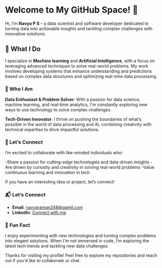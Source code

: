 # Welcome to My GitHub Space! 🌟

Hi, I’m **Navya P S** – a data scientist and software developer dedicated to turning data into actionable insights and tackling complex challenges with innovative solutions.

## 🚀 What I Do

I specialize in **Machine learning** and **Artificial Intelligence**, with a focus on leveraging advanced techniques to solve real-world problems. My work involves developing systems that enhance understanding and predictions based on complex data structures and optimizing real-time data processing.

### 🌟 Who I Am
**Data Enthusiast & Problem Solver**: With a passion for data science, machine learning, and real-time analytics, I'm constantly exploring new ways to use technology to solve complex challenges.

**Tech-Driven Innovator**: I thrive on pushing the boundaries of what’s possible in the world of data processing and AI, combining creativity with technical expertise to drive impactful solutions.
### 🤝 Let’s Connect

I’m excited to collaborate with like-minded individuals who:

-Share a passion for cutting-edge technologies and data-driven insights
-Are driven by curiosity and creativity in solving real-world problems
-Value continuous learning and innovation in tech

If you have an interesting idea or project, let’s connect!

### 📬 Let’s Connect

- **Email**: [navyaraman248@gamil.com](mailto:navyaraman248@gamil.com)
- **LinkedIn**: [Connect with me](https://www.linkedin.com/in/navya-28mb24/)

### 🌟 Fun Fact

I enjoy experimenting with new technologies and turning complex problems into elegant solutions. When I'm not immersed in code, I’m exploring the latest tech trends and tackling new data challenges.

Thanks for visiting my profile! Feel free to explore my repositories and reach out if you'd like to collaborate or chat.



